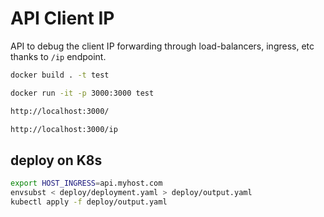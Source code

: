 # API Client IP

API to debug the client IP forwarding through load-balancers, ingress, etc thanks to `/ip` endpoint.

```sh
docker build . -t test

docker run -it -p 3000:3000 test

http://localhost:3000/

http://localhost:3000/ip
```

## deploy on K8s

```sh
export HOST_INGRESS=api.myhost.com
envsubst < deploy/deployment.yaml > deploy/output.yaml   
kubectl apply -f deploy/output.yaml
```